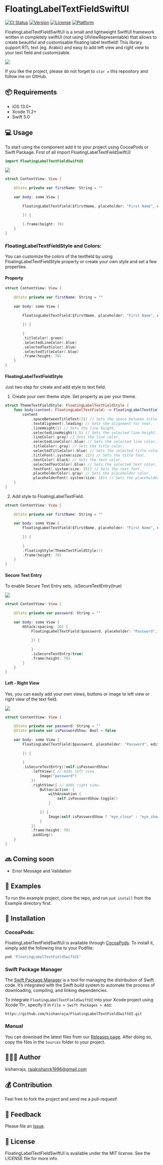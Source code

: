 # FloatingLabelTextFieldSwiftUI

[![CI Status](https://img.shields.io/travis/kishanraja/FloatingLabelTextFieldSwiftUI.svg?style=flat)](https://travis-ci.org/kishanraja/FloatingLabelTextFieldSwiftUI)
[![Version](https://img.shields.io/cocoapods/v/FloatingLabelTextFieldSwiftUI.svg?style=flat)](https://cocoapods.org/pods/FloatingLabelTextFieldSwiftUI)
[![License](https://img.shields.io/cocoapods/l/FloatingLabelTextFieldSwiftUI.svg?style=flat)](https://cocoapods.org/pods/FloatingLabelTextFieldSwiftUI)
[![Platform](https://img.shields.io/cocoapods/p/FloatingLabelTextFieldSwiftUI.svg?style=flat)](https://cocoapods.org/pods/FloatingLabelTextFieldSwiftUI)


FloatingLabelTextFieldSwiftUI is a small and lightweight SwiftUI framework written in completely swiftUI (not using UIViewRepresentable) that allows to create beautiful and customisable floating label textfield! This library support RTL text (eg. Arabic) and easy to add left view and right view to your text field and customizable.

<p float="left">
    <img src="https://github.com/kishanraja/FloatingLabelTextFieldSwiftUI/blob/master/Graphics/FloatingLabelTextFieldSwiftUI.gif">

</p>

If you like the project, please do not forget to `star ★` this repository and follow me on GitHub.


## 📦 Requirements

- iOS 13.0+
- Xcode 11.2+
- Swift 5.0

## 💻 Usage 

To start using the component add it to your project using CocoaPods or Swift Package. First of all import FloatingLabelTextFieldSwiftUI

```swift
import FloatingLabelTextFieldSwiftUI
```

<p float="left">
    <img src="https://github.com/kishanraja/FloatingLabelTextFieldSwiftUI/blob/master/Graphics/normal_text_field.gif">

</p>

```swift
struct ContentView: View {
    
    @State private var firstName: String = ""
    
    var body: some View {
        
        FloatingLabelTextField($firstName, placeholder: "First Name", editingChanged: { (isChanged) in
            
        }) {
            
        }.frame(height: 70)
    }
}
```

### FloatingLabelTextFieldStyle and Colors:

You can customize the colors of the textfield by using FloatingLabelTextFieldStyle property or create your own style and set a few properties. 

#### Property

```swift
struct ContentView: View {
    
    @State private var firstName: String = ""
    
    var body: some View {
        
        FloatingLabelTextField($firstName, placeholder: "First Name", editingChanged: { (isChanged) in
            
        }) {
            
        }
        .titleColor(.green)
        .selectedLineColor(.blue)
        .selectedTextColor(.blue)
        .selectedTitleColor(.blue)
        .frame(height: 70)
    }
}
```
#### FloatingLabelTextFieldStyle

Just two step for create and add style to text field. 

1. Create your own theme style. Set property as per your theme.

```swift
struct ThemeTextFieldStyle: FloatingLabelTextFieldStyle {
    func body(content: FloatingLabelTextField) -> FloatingLabelTextField {
        content
            .spaceBetweenTitleText(15) // Sets the space between title and text.
            .textAlignment(.leading) // Sets the alignment for text.
            .lineHeight(1) // Sets the line height.
            .selectedLineHeight(1.5) // Sets the selected line height.
            .lineColor(.gray) // Sets the line color.
            .selectedLineColor(.blue) // Sets the selected line color.
            .titleColor(.gray) // Sets the title color.
            .selectedTitleColor(.blue) // Sets the selected title color.
            .titleFont(.system(size: 12)) // Sets the title font.
            .textColor(.black) // Sets the text color.
            .selectedTextColor(.blue) // Sets the selected text color.
            .textFont(.system(size: 15)) // Sets the text font.
            .placeholderColor(.gray) // Sets the placeholder color.
            .placeholderFont(.system(size: 15)) // Sets the placeholder font.
    }
}
```

2. Add style to FloatingLabelTextField.

```swift
struct ContentView: View {
    
    @State private var firstName: String = ""
    
    var body: some View {
        FloatingLabelTextField($firstName, placeholder: "First Name", editingChanged: { (isChanged) in
            
        }) {
            
        }
        .floatingStyle(ThemeTextFieldStyle())
        .frame(height: 70)
    }
}
```

#### Secure Text Entry
To enable Secure Text Entry sets, .isSecureTextEntry(true)

<p float="left">
    <img src="https://github.com/kishanraja/FloatingLabelTextFieldSwiftUI/blob/master/Graphics/secure_text_field.gif">

</p>

```swift
struct ContentView: View {
    
    @State private var password: String = ""
    
    var body: some View {
        HStack(spacing: 20) {
            FloatingLabelTextField($password, placeholder: "Password", editingChanged: { (isChanged) in
                
            }) {
                
            }
            .isSecureTextEntry(true)
            .frame(height: 70)
        }
    }
}
```

#### Left - Right View
Yes, you can easily add your own views, buttons or image to left view or right view of the text field.

<p float="left">
    <img src="https://github.com/kishanraja/FloatingLabelTextFieldSwiftUI/blob/master/Graphics/left-right-view.gif">

</p>

```swift
struct ContentView: View {
    
    @State private var password: String = ""
    @State private var isPasswordShow: Bool = false
    
    var body: some View {
        FloatingLabelTextField($password, placeholder: "Password", editingChanged: { (isChanged) in
            
        }) {
            
        }
        .isSecureTextEntry(!self.isPasswordShow)
            .leftView({ // Adds left view.
                Image("password")
            })
            .rightView({ // Adds right view.
                Button(action: {
                    withAnimation {
                        self.isPasswordShow.toggle()
                    }
                    
                }) {
                    Image(self.isPasswordShow ? "eye_close" : "eye_show")
                }
            })
            .frame(height: 70)
            .padding()
    }
}
```

## 🔜 Coming soon

- Error Message and Validation

## 🐾 Examples

To run the example project, clone the repo, and run `pod install` from the Example directory first.

## 💾 Installation

### CocoaPods:

FloatingLabelTextFieldSwiftUI is available through [CocoaPods](https://cocoapods.org). To install
it, simply add the following line to your Podfile:

```ruby
pod 'FloatingLabelTextFieldSwiftUI'
```

### Swift Package Manager

The [Swift Package Manager](https://swift.org/package-manager/) is a tool for managing the distribution of Swift code. It’s integrated with the Swift build system to automate the process of downloading, compiling, and linking dependencies.

To integrate `FloatingLabelTextFieldSwiftUI` into your Xcode project using Xcode 11+, specify it in `File > Swift Packages > Add`:

```ogdl
https://github.com/kishanraja/FloatingLabelTextFieldSwiftUI.git
```

### Manual

You can download the latest files from our [Releases page](https://github.com/kishanraja/FloatingLabelTextFieldSwiftUI/releases). After doing so, copy the files in the `Sources` folder to your project.


## 🙋🏻‍♂️ Author

kishanraja, rajakishanrk1996@gmail.com

## 💰 Contribution

Feel free to fork the project and send me a pull-request! 

## 📝 Feedback
Please file an [Issue](https://github.com/kishanraja/FloatingLabelTextFieldSwiftUI/issues).

## 📜 License

FloatingLabelTextFieldSwiftUI is available under the MIT license. See the LICENSE file for more info.
